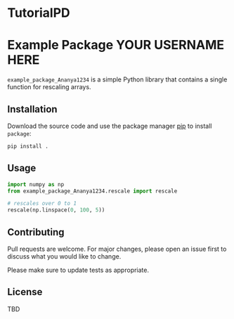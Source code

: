 # TutorialPD

# Example Package YOUR USERNAME HERE

`example_package_Ananya1234` is a simple Python library that contains a single function for rescaling arrays.

## Installation

Download the source code and use the package manager [pip](https://pip.pypa.io/en/stable/) to install `package`:

```bash
pip install .
```

## Usage

```python
import numpy as np
from example_package_Ananya1234.rescale import rescale

# rescales over 0 to 1
rescale(np.linspace(0, 100, 5))
```

## Contributing

Pull requests are welcome. For major changes, please open an issue first to discuss what you would like to change.

Please make sure to update tests as appropriate.

## License

TBD

